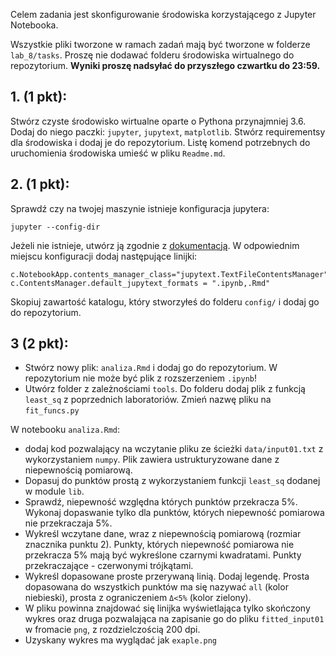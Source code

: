 Celem zadania jest skonfigurowanie środowiska korzystającego 
z Jupyter Notebooka. 

Wszystkie pliki tworzone w ramach zadań mają być tworzone 
w folderze `lab_8/tasks`. Proszę nie dodawać folderu środowiska wirtualnego 
do repozytorium. **Wyniki proszę nadsyłać do przyszłego czwartku do 23:59.**


## 1. (1 pkt):
Stwórz czyste środowisko wirtualne oparte o Pythona przynajmniej 3.6.
Dodaj do niego paczki: `jupyter`, `jupytext`, `matplotlib`.
Stwórz requirementsy dla środowiska i dodaj je do repozytorium.
Listę komend potrzebnych do uruchomienia środowiska umieść w pliku `Readme.md`.
## 2. (1 pkt):
Sprawdź czy na twojej maszynie istnieje konfiguracja jupytera:
```
jupyter --config-dir
```
Jeżeli nie istnieje, utwórz ją zgodnie z [dokumentacją](
https://jupyter-notebook.readthedocs.io/en/stable/config.html).
W odpowiednim miejscu konfiguracji dodaj następujące linijki:
```
c.NotebookApp.contents_manager_class="jupytext.TextFileContentsManager"
c.ContentsManager.default_jupytext_formats = ".ipynb,.Rmd"
```
Skopiuj zawartość katalogu, który stworzyłeś
do folderu `config/` i dodaj go do repozytorium.
## 3 (2 pkt):
* Stwórz nowy plik: `analiza.Rmd` i dodaj go do repozytorium. 
W repozytorium nie może być plik z rozszerzeniem `.ipynb`!
* Utwórz folder z zależnościami `tools`. 
Do folderu dodaj plik z funkcją `least_sq` z poprzednich laboratoriów. 
Zmień nazwę pliku na `fit_funcs.py`

W notebooku `analiza.Rmd`:
* dodaj kod pozwalający na wczytanie pliku ze ścieżki `data/input01.txt` 
z wykorzystaniem `numpy`. Plik zawiera ustrukturyzowane dane 
z niepewnością pomiarową. 
* Dopasuj do punktów prostą z wykorzystaniem funkcji `least_sq` dodanej
 w module `lib`.
* Sprawdź, niepewność względna których punktów przekracza 5%. 
Wykonaj dopaswanie tylko dla punktów, 
których niepewność pomiarowa nie przekraczaja 5%.
* Wykreśl wczytane dane, wraz z niepewnością pomiarową (rozmiar znacznika punktu 2). 
Punkty, których niepewność pomiarowa nie przekracza 5% 
mają być wykreślone czarnymi kwadratami. 
Punkty przekraczające - czerwonymi trójkątami.
* Wykreśl dopasowane proste przerywaną linią. Dodaj legendę. 
Prosta dopasowana do wszystkich punktów ma się nazywać `all` (kolor niebieski), 
prosta z ograniczeniem `Δ<5%` (kolor zielony).
* W pliku powinna znajdować się linijka wyświetlająca tylko skończony wykres 
oraz druga pozwalająca na zapisanie go do pliku `fitted_input01` 
w fromacie `png`, z rozdzielczością 200 dpi.
* Uzyskany wykres ma wyglądać jak `exaple.png`
